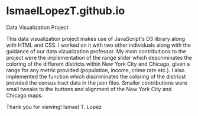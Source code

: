 # IsmaelLopezT.github.io
Data Visualization Project

This data visualization project makes use of JavaScript's D3 library along with HTML and CSS. I worked on it with two other individuals along with the guidance of our data vizualization professor. My main contributions to the project were the implementation of the range slider which descriminates the coloring of the different districts within New York City and Chicago, given a range for any metric provided (population, income, crime rate etc.). I also implemented the function which discriminates the coloring of the districst provided the census tract data in the json files. Smaller contributions were small tweaks to the buttons and alignment of the New York City and Chicago maps.

Thank you for viewing!
Ismael T. Lopez
